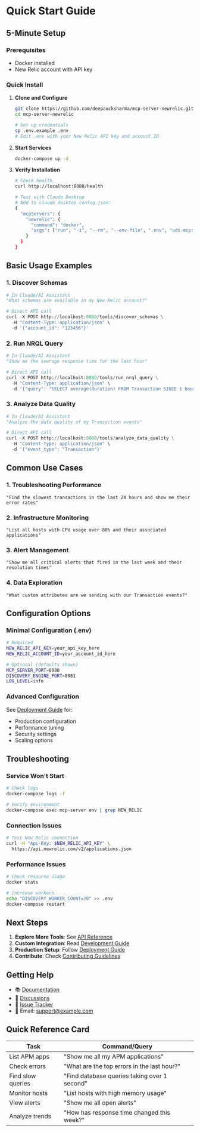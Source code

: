 # Quick Start Guide

## 5-Minute Setup

### Prerequisites
- Docker installed
- New Relic account with API key

### Quick Install

1. **Clone and Configure**
   ```bash
   git clone https://github.com/deepaucksharma/mcp-server-newrelic.git
   cd mcp-server-newrelic
   
   # Set up credentials
   cp .env.example .env
   # Edit .env with your New Relic API key and account ID
   ```

2. **Start Services**
   ```bash
   docker-compose up -d
   ```

3. **Verify Installation**
   ```bash
   # Check health
   curl http://localhost:8080/health
   
   # Test with Claude Desktop
   # Add to claude_desktop_config.json:
   {
     "mcpServers": {
       "newrelic": {
         "command": "docker",
         "args": ["run", "-i", "--rm", "--env-file", ".env", "uds-mcp:latest"]
       }
     }
   }
   ```

## Basic Usage Examples

### 1. Discover Schemas
```python
# In Claude/AI Assistant
"What schemas are available in my New Relic account?"

# Direct API call
curl -X POST http://localhost:8080/tools/discover_schemas \
  -H "Content-Type: application/json" \
  -d '{"account_id": "123456"}'
```

### 2. Run NRQL Query
```python
# In Claude/AI Assistant
"Show me the average response time for the last hour"

# Direct API call
curl -X POST http://localhost:8080/tools/run_nrql_query \
  -H "Content-Type: application/json" \
  -d '{"query": "SELECT average(duration) FROM Transaction SINCE 1 hour ago"}'
```

### 3. Analyze Data Quality
```python
# In Claude/AI Assistant
"Analyze the data quality of my Transaction events"

# Direct API call
curl -X POST http://localhost:8080/tools/analyze_data_quality \
  -H "Content-Type: application/json" \
  -d '{"event_type": "Transaction"}'
```

## Common Use Cases

### 1. Troubleshooting Performance
```
"Find the slowest transactions in the last 24 hours and show me their error rates"
```

### 2. Infrastructure Monitoring
```
"List all hosts with CPU usage over 80% and their associated applications"
```

### 3. Alert Management
```
"Show me all critical alerts that fired in the last week and their resolution times"
```

### 4. Data Exploration
```
"What custom attributes are we sending with our Transaction events?"
```

## Configuration Options

### Minimal Configuration (.env)
```bash
# Required
NEW_RELIC_API_KEY=your_api_key_here
NEW_RELIC_ACCOUNT_ID=your_account_id_here

# Optional (defaults shown)
MCP_SERVER_PORT=8080
DISCOVERY_ENGINE_PORT=8081
LOG_LEVEL=info
```

### Advanced Configuration
See [Deployment Guide](./DEPLOYMENT.md) for:
- Production configuration
- Performance tuning
- Security settings
- Scaling options

## Troubleshooting

### Service Won't Start
```bash
# Check logs
docker-compose logs -f

# Verify environment
docker-compose exec mcp-server env | grep NEW_RELIC
```

### Connection Issues
```bash
# Test New Relic connection
curl -H "Api-Key: $NEW_RELIC_API_KEY" \
  https://api.newrelic.com/v2/applications.json
```

### Performance Issues
```bash
# Check resource usage
docker stats

# Increase workers
echo "DISCOVERY_WORKER_COUNT=20" >> .env
docker-compose restart
```

## Next Steps

1. **Explore More Tools**: See [API Reference](./API_REFERENCE.md)
2. **Custom Integration**: Read [Development Guide](./DEVELOPMENT.md)
3. **Production Setup**: Follow [Deployment Guide](./DEPLOYMENT.md)
4. **Contribute**: Check [Contributing Guidelines](./DEVELOPMENT.md#contributing)

## Getting Help

- 📚 [Documentation](https://github.com/deepaucksharma/mcp-server-newrelic/docs)
- 💬 [Discussions](https://github.com/deepaucksharma/mcp-server-newrelic/discussions)
- 🐛 [Issue Tracker](https://github.com/deepaucksharma/mcp-server-newrelic/issues)
- 📧 Email: support@example.com

## Quick Reference Card

| Task | Command/Query |
|------|---------------|
| List APM apps | "Show me all my APM applications" |
| Check errors | "What are the top errors in the last hour?" |
| Find slow queries | "Find database queries taking over 1 second" |
| Monitor hosts | "List hosts with high memory usage" |
| View alerts | "Show me all open alerts" |
| Analyze trends | "How has response time changed this week?" |